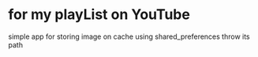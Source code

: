 # for my playList on YouTube
simple app for storing image on cache using shared_preferences throw its path 
